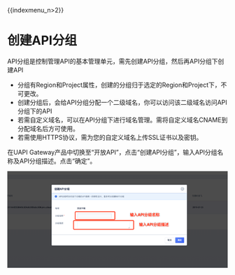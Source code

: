 {{indexmenu_n>2}}

# 创建API分组

API分组是控制管理API的基本管理单元，需先创建API分组，然后再API分组下创建API

*   分组有Region和Project属性，创建的分组归于选定的Region和Project下，不可更改。
*   创建分组后，会给API分组分配一个二级域名，你可以访问该二级域名访问API分组下的API
*   若需自定义域名，可以在API分组下进行域名管理。需将自定义域名CNAME到分配域名后方可使用。
*   若需使用HTTPS协议，需为您的自定义域名上传SSL证书以及密钥。

在UAPI Gateway产品中切换至“开放API”，点击“创建API分组”，输入API分组名称及API分组描述。点击“确定”。

![创建API分组](/images/open_api/create_api_group.png)





